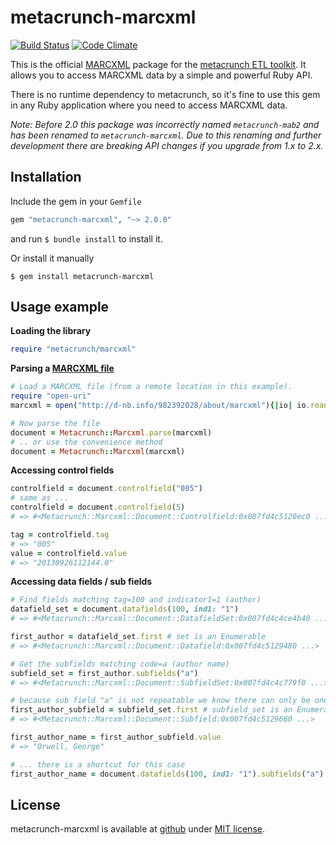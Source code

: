 metacrunch-marcxml
==================

[![Build Status](https://travis-ci.org/ubpb/metacrunch-marcxml.svg)](https://travis-ci.org/ubpb/metacrunch-marcxml)
[![Code Climate](https://codeclimate.com/github/ubpb/metacrunch-marcxml/badges/gpa.svg)](https://codeclimate.com/github/ubpb/metacrunch-marcxml)

This is the official [MARCXML](http://www.loc.gov/standards/marcxml/) package for the [metacrunch ETL toolkit](https://github.com/ubpb/metacrunch). It allows you to access MARCXML data by a simple and powerful Ruby API.

There is no runtime dependency to metacrunch, so it's fine to use this gem in any Ruby application where you need to access MARCXML data.

*Note: Before 2.0 this package was incorrectly named `metacrunch-mab2` and has been renamed to `metacrunch-marcxml`. Due to this renaming and further development there are breaking API changes if you upgrade from 1.x to 2.x.*


Installation
------------

Include the gem in your `Gemfile`

```ruby
gem "metacrunch-marcxml", "~> 2.0.0"
```

and run `$ bundle install` to install it.

Or install it manually

```
$ gem install metacrunch-marcxml
```


Usage example
-------------

**Loading the library**
```ruby
require "metacrunch/marcxml"
```

**Parsing a [MARCXML file](http://d-nb.info/982392028/about/marcxml)**
```ruby
# Load a MARCXML file (from a remote location in this example).
require "open-uri"
marcxml = open("http://d-nb.info/982392028/about/marcxml"){|io| io.read}

# Now parse the file
document = Metacrunch::Marcxml.parse(marcxml)
# .. or use the convenience method
document = Metacrunch::Marcxml(marcxml)
```

**Accessing control fields**
```ruby
controlfield = document.controlfield("005")
# same as ...
controlfield = document.controlfield(5)
# => #<Metacrunch::Marcxml::Document::Controlfield:0x007fd4c5120ec0 ...>

tag = controlfield.tag
# => "005"
value = controlfield.value
# => "20130926112144.0"
```

**Accessing data fields / sub fields**
```ruby
# Find fields matching tag=100 and indicator1=1 (author)
datafield_set = document.datafields(100, ind1: "1")
# => #<Metacrunch::Marcxml::Document::DatafieldSet:0x007fd4c4ce4b40 ...>

first_author = datafield_set.first # set is an Enumerable
# => #<Metacrunch::Marcxml::Document::Datafield:0x007fd4c5129480 ...>

# Get the subfields matching code=a (author name)
subfield_set = first_author.subfields("a")
# => #<Metacrunch::Marcxml::Document::SubfieldSet:0x007fd4c4c779f0 ...>

# because sub field "a" is not repeatable we know there can only be one match
first_author_subfield = subfield_set.first # subfield_set is an Enumerable
# => #<Metacrunch::Marcxml::Document::Subfield:0x007fd4c5129660 ...>

first_author_name = first_author_subfield.value
# => "Orwell, George"

# ... there is a shortcut for this case
first_author_name = document.datafields(100, ind1: "1").subfields("a").first_value
```

License
-------

metacrunch-marcxml is available at [github](https://github.com/ubpb/metacrunch-marcxml) under [MIT license](https://github.com/ubpb/metacrunch-marcxml/blob/master/License.txt).
